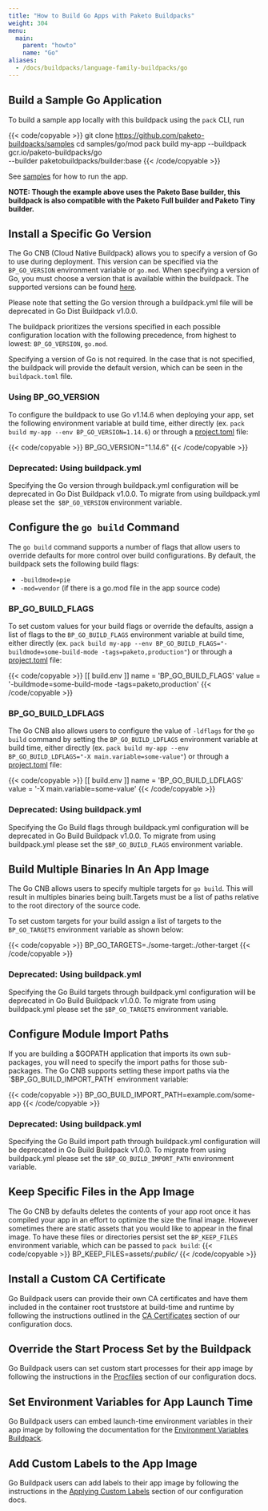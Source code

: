```yaml
---
title: "How to Build Go Apps with Paketo Buildpacks"
weight: 304
menu:
  main:
    parent: "howto"
    name: "Go"
aliases:
  - /docs/buildpacks/language-family-buildpacks/go
---
```


## Build a Sample Go Application
To build a sample app locally with this buildpack using the `pack` CLI, run

{{< code/copyable >}}
git clone https://github.com/paketo-buildpacks/samples
cd samples/go/mod
pack build my-app --buildpack gcr.io/paketo-buildpacks/go \
  --builder paketobuildpacks/builder:base
{{< /code/copyable >}}

See [samples](https://github.com/paketo-buildpacks/samples/tree/main/go/mod)
for how to run the app.

**NOTE: Though the example above uses the Paketo Base builder, this buildpack is
also compatible with the Paketo Full builder and Paketo Tiny builder.**

## Install a Specific Go Version
 
The Go CNB (Cloud Native Buildpack) allows you to specify a version of Go to
use during deployment. This version can be specified via the `BP_GO_VERSION`
environment variable or `go.mod`. When specifying a version of Go, you must
choose a version that is available within the buildpack. The supported versions
can be found
[here](https://github.com/paketo-buildpacks/go-dist/releases/latest).

Please note that setting the Go version through a buildpack.yml file will be
deprecated in Go Dist Buildpack v1.0.0.

The buildpack prioritizes the versions specified in
each possible configuration location with the following precedence, from
highest to lowest: `BP_GO_VERSION`, `go.mod`.

Specifying a version of Go is not required. In the case that is not specified,
the buildpack will provide the default version, which can be seen in the
`buildpack.toml` file.

### Using BP_GO_VERSION

To configure the buildpack to use Go v1.14.6 when deploying your app, set the
following environment variable at build time, either directly (ex. `pack build
my-app --env BP_GO_VERSION=1.14.6`) or through a
[project.toml](https://github.com/buildpacks/spec/blob/main/extensions/project-descriptor.md)
file:

{{< code/copyable >}}
BP_GO_VERSION="1.14.6"
{{< /code/copyable >}}

### Deprecated: Using buildpack.yml
Specifying the Go version through buildpack.yml configuration will be
deprecated in Go Dist Buildpack v1.0.0. To migrate from using buildpack.yml
please set the` $BP_GO_VERSION` environment variable.

## Configure the `go build` Command

The `go build` command supports a number of flags that allow users to override
defaults for more control over build configurations. By default, the buildpack
sets the following build flags:

* `-buildmode=pie`
* `-mod=vendor` (if there is a go.mod file in the app source code)

### BP_GO_BUILD_FLAGS
To set custom values for your build flags or override the defaults, assign a
list of flags to the `BP_GO_BUILD_FLAGS` environment variable at build time, either directly (ex. `pack build
my-app --env BP_GO_BUILD_FLAGS="-buildmode=some-build-mode -tags=paketo,production"`) or through a
[project.toml](https://github.com/buildpacks/spec/blob/main/extensions/project-descriptor.md)
file:

{{< code/copyable >}}
[[ build.env ]]
  name = 'BP_GO_BUILD_FLAGS'
  value = '-buildmode=some-build-mode -tags=paketo,production'
{{< /code/copyable >}}

### BP_GO_BUILD_LDFLAGS
The Go CNB also allows users to configure the value of `-ldflags` for the `go build`
command by setting the `BP_GO_BUILD_LDFLAGS` environment variable at build time, either directly (ex. `pack build
my-app --env BP_GO_BUILD_LDFLAGS="-X main.variable=some-value"`) or through a
[project.toml](https://github.com/buildpacks/spec/blob/main/extensions/project-descriptor.md)
file:

{{< code/copyable >}}
[[ build.env ]]
  name = 'BP_GO_BUILD_LDFLAGS'
  value = '-X main.variable=some-value'
{{< /code/copyable >}}

### Deprecated: Using buildpack.yml
Specifying the Go Build flags through buildpack.yml configuration will be
deprecated in Go Build Buildpack v1.0.0. To migrate from using buildpack.yml
please set the `$BP_GO_BUILD_FLAGS` environment variable.

## Build Multiple Binaries In An App Image
The Go CNB allows users to specify multiple targets for `go build`. This will
result in multiples binaries being built.Targets must be a list of paths
relative to the root directory of the source code.

To set custom targets for your build assign a list of targets to the
`BP_GO_TARGETS` environment variable as shown below:

{{< code/copyable >}}
BP_GO_TARGETS=./some-target:./other-target
{{< /code/copyable >}}

### Deprecated: Using buildpack.yml
Specifying the Go Build targets through buildpack.yml configuration will be
deprecated in Go Build Buildpack v1.0.0. To migrate from using buildpack.yml
please set the `$BP_GO_TARGETS` environment variable.

## Configure Module Import Paths

If you are building a $GOPATH application that imports its own sub-packages,
you will need to specify the import paths for those sub-packages. The Go CNB
supports setting these import paths via the `$BP_GO_BUILD_IMPORT_PATH`
environment variable:

{{< code/copyable >}}
BP_GO_BUILD_IMPORT_PATH=example.com/some-app
{{< /code/copyable >}}

### Deprecated: Using buildpack.yml
Specifying the Go Build import path through buildpack.yml configuration will be
deprecated in Go Build Buildpack v1.0.0. To migrate from using buildpack.yml
please set the `$BP_GO_BUILD_IMPORT_PATH` environment variable.

## Keep Specific Files in the App Image

The Go CNB by defaults deletes the contents of your app root once it has
compiled your app in an effort to optimize the size the final image. However
sometimes there are static assets that you would like to appear in the final
image. To have these files or directories persist set the `BP_KEEP_FILES`
environment variable, which can be passed to `pack build`:
{{< code/copyable >}}
BP_KEEP_FILES=assets/*:public/*
{{< /code/copyable >}}

## Install a Custom CA Certificate
Go Buildpack users can provide their own CA certificates and have them
included in the container root truststore at build-time and runtime by
following the instructions outlined in the [CA
Certificates](https://paketo.io/docs/buildpacks/configuration/#ca-certificates)
section of our configuration docs.

## Override the Start Process Set by the Buildpack
Go Buildpack users can set custom start processes for their app image by
following the instructions in the
[Procfiles](https://paketo.io/docs/buildpacks/configuration/#procfiles) section
of our configuration docs.

## Set Environment Variables for App Launch Time
Go Buildpack users can embed launch-time environment variables in their
app image by following the documentation for the [Environment Variables
Buildpack](https://github.com/paketo-buildpacks/environment-variables/blob/main/README.md).

## Add Custom Labels to the App Image
Go Buildpack users can add labels to their app image by following the
instructions in the [Applying Custom
Labels](https://paketo.io/docs/buildpacks/configuration/#applying-custom-labels)
section of our configuration docs.

